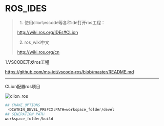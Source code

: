# ROS_IDES

> 1. 使用clion\vscode等各种ide打开ros工程：
>
> http://wiki.ros.org/IDEs#CLion
>
> 2. ros_wiki中文
>
> http://wiki.ros.org/cn

1.VSCODE开发ros工程

https://github.com/ms-iot/vscode-ros/blob/master/README.md

---

CLion配置ros项目

![clion_ros](/home/wbzhang/文档/promethesu_notes/images/prometheus_notes/clion_ros.png)

```bash
## CMAKE_OPTIONS
 -DCATKIN_DEVEL_PREFIX:PATH=workspace_folder/devel
## GENERATION_PATH
workspace_folder/build
```

